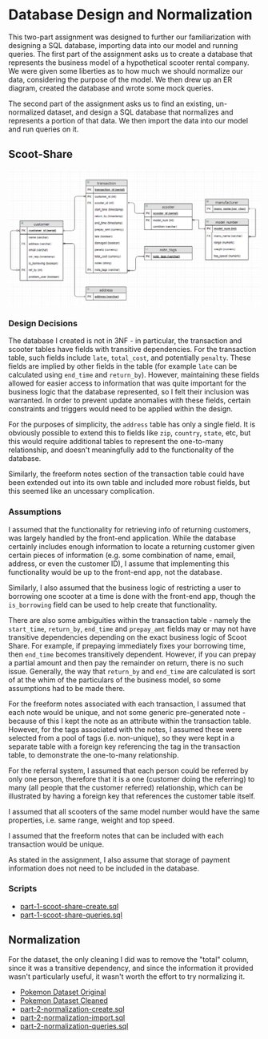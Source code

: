 # Database Design and Normalization
This two-part assignment was designed to further our familiarization with designing a SQL database, importing data into our model
and running queries. The first part of the assignment asks us to create a database that represents the business model of a
hypothetical scooter rental company. We were given some liberties as to how much we should normalize our data, considering the
purpose of the model. We then drew up an ER diagram, created the database and wrote some mock queries.

The second part of the assignment asks us to find an existing, un-normalized dataset, and design a SQL database that normalizes and
represents a portion of that data. We then import the data into our model and run queries on it.

## Scoot-Share

![er diagram for scoot share](er-diagram.png)

### Design Decisions

The database I created is not in 3NF - in particular, the transaction and scooter
tables have fields with transitive dependencies. For the transaction table, such 
fields include `late`, `total_cost`, and potentially `penalty`. These fields are
implied by other fields in the table (for example `late` can be calculated using
`end_time` and `return_by`). However, maintaining these fields allowed for easier
access to information that was quite important for the business logic that the 
database represented, so I felt their inclusion was warranted. In order to prevent
update anomalies with these fields, certain constraints and triggers would need
to be applied within the design.

For the purposes of simplicity, the `address` table has only a single field. It is
obviously possible to extend this to fields like `zip`, `country`, `state`, etc,
but this would require additional tables to represent the one-to-many relationship,
and doesn't meaningfully add to the functionality of the database.

Similarly, the freeform notes section of the transaction table could have been
extended out into its own table and included more robust fields, but this seemed
like an uncessary complication.


### Assumptions
I assumed that the functionality for retrieving info of returning customers, was largely
handled by the front-end application. While the database certainly includes enough information
to locate a returning customer given certain pieces of information (e.g. some
combination of name, email, address, or even the customer ID), I assume that 
implementing this functionality would be up to the front-end app, not the database.

Similarly, I also assumed that the business logic of restricting a user to 
borrowing one scooter at a time is done with the front-end app, though the
`is_borrowing` field can be used to help create that functionality.

There are also some ambiguities within the transaction table - namely the `start_time`,
`return_by`, `end_time` and `prepay_amt` fields may or may not have transitive dependencies
depending on the exact business logic of Scoot Share. For example, if prepaying immediately
fixes your borrowing time, then `end_time` becomes transitively dependent. However, if
you can prepay a partial amount and then pay the remainder on return, there is no such
issue. Generally, the way that `return_by` and `end_time` are calculated is sort of at
the whim of the particulars of the business model, so some assumptions had to be made there.

For the freeform notes associated with each transaction, I assumed that each note would be
unique, and not some generic pre-generated note - because of this I kept the note as an
attribute within the transaction table. However, for the tags associated with the notes,
I assumed these were selected from a pool of tags (i.e. non-unique), so they were kept
in a separate table with a foreign key referencing the tag in the transaction table, 
to demonstrate the one-to-many relationship.

For the referral system, I assumed that each person could be referred by only one person,
therefore that it is a one (customer doing the referring) to many (all people that the
customer referred) relationship, which can be illustrated by having a foreign key that
references the customer table itself.

I assumed that all scooters of the same model number would have the same 
properties, i.e. same range, weight and top speed.

I assumed that the freeform notes that can be included with each transaction would
be unique.

As stated in the assignment, I also assume that storage of payment information
does not need to be included in the database.

### Scripts

* [part-1-scoot-share-create.sql](part-1-scoot-share-create.sql)
* [part-1-scoot-share-queries.sql](part-1-scoot-share-queries.sql)

## Normalization
For the dataset, the only cleaning I did was to remove the "total" column,
since it was a transitive dependency, and since the information it provided
wasn't particularly useful, it wasn't worth the effort to try normalizing it.

* [Pokemon Dataset Original](Pokemon.csv)
* [Pokemon Dataset Cleaned](pokemon_cleaned.csv)
* [part-2-normalization-create.sql](part-2-normalization-create.sql)
* [part-2-normalization-import.sql](part-2-normalization-import.sql)
* [part-2-normalization-queries.sql](part-2-normalization-queries.sql)
